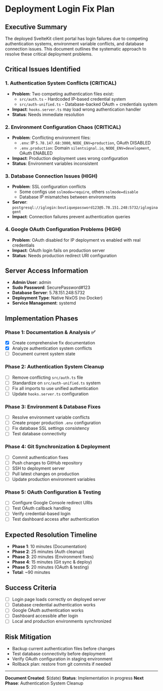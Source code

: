 # Deployment Login Fix Plan

## Executive Summary
The deployed SvelteKit client portal has login failures due to competing authentication systems, environment variable conflicts, and database connection issues. This document outlines the systematic approach to resolve these critical deployment problems.

## Critical Issues Identified

### 1. Authentication System Conflicts (CRITICAL)
- **Problem**: Two competing authentication files exist:
  - `src/auth.ts` - Hardcoded IP-based credential system
  - `src/auth-unified.ts` - Database-backed OAuth + credentials system
- **Impact**: `hooks.server.ts` may load wrong authentication handler
- **Status**: Needs immediate resolution

### 2. Environment Configuration Chaos (CRITICAL)
- **Problem**: Conflicting environment files:
  - `.env`: IP `5.78.147.68:3000`, `NODE_ENV=production`, OAuth DISABLED
  - `.env.production`: Domain `silentsignal.io`, `NODE_ENV=development`, OAuth ENABLED
- **Impact**: Production deployment uses wrong configuration
- **Status**: Environment variables inconsistent

### 3. Database Connection Issues (HIGH)
- **Problem**: SSL configuration conflicts
  - Some configs use `sslmode=require`, others `sslmode=disable`
  - Database IP mismatches between environments
- **Server**: `postgresql://iglogin:boutiquepassword123@5.78.151.248:5732/igloginagent`
- **Impact**: Connection failures prevent authentication queries

### 4. Google OAuth Configuration Problems (HIGH)
- **Problem**: OAuth disabled for IP deployment vs enabled with real credentials
- **Impact**: OAuth login fails on production server
- **Status**: Needs production redirect URI configuration

## Server Access Information
- **Admin User**: admin
- **Sudo Password**: SecurePassword#123
- **Database Server**: 5.78.151.248:5732
- **Deployment Type**: Native NixOS (no Docker)
- **Service Management**: systemd

## Implementation Phases

### Phase 1: Documentation & Analysis ✅
- [x] Create comprehensive fix documentation
- [x] Analyze authentication system conflicts
- [ ] Document current system state

### Phase 2: Authentication System Cleanup
- [ ] Remove conflicting `src/auth.ts` file
- [ ] Standardize on `src/auth-unified.ts` system
- [ ] Fix all imports to use unified authentication
- [ ] Update `hooks.server.ts` configuration

### Phase 3: Environment & Database Fixes
- [ ] Resolve environment variable conflicts
- [ ] Create proper production `.env` configuration
- [ ] Fix database SSL settings consistency
- [ ] Test database connectivity

### Phase 4: Git Synchronization & Deployment
- [ ] Commit authentication fixes
- [ ] Push changes to GitHub repository
- [ ] SSH to deployment server
- [ ] Pull latest changes on production
- [ ] Update production environment variables

### Phase 5: OAuth Configuration & Testing
- [ ] Configure Google Console redirect URIs
- [ ] Test OAuth callback handling
- [ ] Verify credential-based login
- [ ] Test dashboard access after authentication

## Expected Resolution Timeline
- **Phase 1**: 10 minutes (Documentation)
- **Phase 2**: 25 minutes (Auth cleanup)
- **Phase 3**: 20 minutes (Environment fixes)
- **Phase 4**: 15 minutes (Git sync & deploy)
- **Phase 5**: 20 minutes (OAuth & testing)
- **Total**: ~90 minutes

## Success Criteria
- [ ] Login page loads correctly on deployed server
- [ ] Database credential authentication works
- [ ] Google OAuth authentication works
- [ ] Dashboard accessible after login
- [ ] Local and production environments synchronized

## Risk Mitigation
- Backup current authentication files before changes
- Test database connectivity before deployment
- Verify OAuth configuration in staging environment
- Rollback plan: restore from git commits if needed

---
**Document Created**: $(date)
**Status**: Implementation in progress
**Next Phase**: Authentication System Cleanup